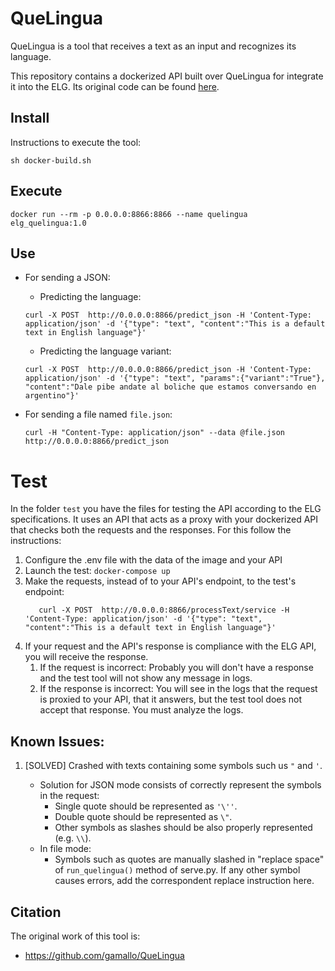 # QueLingua
QueLingua is a tool that receives a text as an input and recognizes its language. 

This repository contains a dockerized API built over QueLingua for integrate it into the ELG. Its original code can 
be found [here](https://github.com/gamallo/QueLingua).


## Install
Instructions to execute the tool:

```
sh docker-build.sh
```

## Execute
```
docker run --rm -p 0.0.0.0:8866:8866 --name quelingua elg_quelingua:1.0
```

## Use

- For sending a JSON: 
   - Predicting the language:
   ```
   curl -X POST  http://0.0.0.0:8866/predict_json -H 'Content-Type: application/json' -d '{"type": "text", "content":"This is a default text in English language"}'
   ```
   - Predicting the language variant:
   ```
   curl -X POST  http://0.0.0.0:8866/predict_json -H 'Content-Type: application/json' -d '{"type": "text", "params":{"variant":"True"}, "content":"Dale pibe andate al boliche que estamos conversando en argentino"}'
   ```
  
- For sending a file named `file.json`:
   ```
   curl -H "Content-Type: application/json" --data @file.json http://0.0.0.0:8866/predict_json
   ```

# Test
In the folder `test` you have the files for testing the API according to the ELG specifications.
It uses an API that acts as a proxy with your dockerized API that checks both the requests and the responses.
For this follow the instructions:
1) Configure the .env file with the data of the image and your API
2) Launch the test: `docker-compose up`
3) Make the requests, instead of to your API's endpoint, to the test's endpoint:
   ```
      curl -X POST  http://0.0.0.0:8866/processText/service -H 'Content-Type: application/json' -d '{"type": "text", "content":"This is a default text in English language"}'
   ```
4) If your request and the API's response is compliance with the ELG API, you will receive the response.
   1) If the request is incorrect: Probably you will don't have a response and the test tool will not show any message in logs.
   2) If the response is incorrect: You will see in the logs that the request is proxied to your API, that it answers, but the test tool does not accept that response. You must analyze the logs.

## Known Issues:

1) [SOLVED] Crashed with texts containing some symbols such us `"` and `'`.

    - Solution for JSON mode consists of correctly represent the symbols in the request:
        - Single quote should be represented as `'\''`. 
        - Double quote should be represented as `\"`.
        - Other symbols as slashes should be also properly represented (e.g. `\\`).
    - In file mode:
        - Symbols such as quotes are manually slashed in "replace space" of `run_quelingua()` method of serve.py. 
          If any other symbol causes errors, add the correspondent replace instruction here. 


## Citation
The original work of this tool is:
- https://github.com/gamallo/QueLingua
